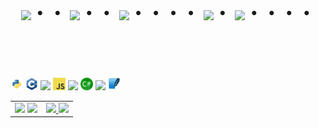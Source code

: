 <!-- ----------------------------------------------------------------------- -->

<br><br><br>

<div align="center">
    <h1>
        <img src="https://user-images.githubusercontent.com/44926913/175852850-3fb6c715-1856-41ff-8c1f-94ce3b03b458.gif">・・
        <img src="https://user-images.githubusercontent.com/44926913/175853109-f8850656-6704-4a8a-bee6-9aca154d929b.gif">・・
        <img src="https://user-images.githubusercontent.com/44926913/175853154-5449d974-975e-44a6-ab84-a86031265e40.gif">・・・・
        <img src="https://user-images.githubusercontent.com/44926913/175853109-f8850656-6704-4a8a-bee6-9aca154d929b.gif">・
        <img src="https://user-images.githubusercontent.com/44926913/175853154-5449d974-975e-44a6-ab84-a86031265e40.gif">・・・・
    </h1>
  </div>
<br><br><br>

<!-- -------------------------------- langs -------------------------------- -->

<code><img height="20" src="https://raw.githubusercontent.com/github/explore/80688e429a7d4ef2fca1e82350fe8e3517d3494d/topics/python/python.png"></code>
<code><img height="20" src="https://raw.githubusercontent.com/github/explore/180320cffc25f4ed1bbdfd33d4db3a66eeeeb358/topics/cpp/cpp.png"></code>
<code><img height="20" src="https://github.com/qt.png"></code>
<code><img height="20" src="https://raw.githubusercontent.com/github/explore/80688e429a7d4ef2fca1e82350fe8e3517d3494d/topics/javascript/javascript.png"></code>
<code><img height="20" src="https://github.com/Unity-Technologies.png"></code>
<code><img height="20" src="https://raw.githubusercontent.com/github/explore/80688e429a7d4ef2fca1e82350fe8e3517d3494d/topics/csharp/csharp.png"></code>
<code><img height="20" src="https://github.com/huggingface.png"></code>
<code><img height="20" src="https://raw.githubusercontent.com/github/explore/2d218e3aa252dc90eef269b34eeec1fbd15dc07e/topics/sqlite/sqlite.png"></code>

<!-- -------------------------------- table -------------------------------- -->

<table>
  <tr>
    <td>
      <img src="https://user-images.githubusercontent.com/44926913/179649684-0c2d153b-8c7b-4751-a435-34acfbce2248.gif">
      <img width=800px src="https://github-readme-activity-graph.cyclic.app/graph?username=k4sima&theme=github-compact&bg_color=transparent&radius=16&custom_title=%20">
    </td>
    <td>
      <a href="https://spotify-github-profile.vercel.app/api/view?uid=31nz3lvir4o4s4adgw7bftrkdtd4&redirect=true">
        <img width=500px src="https://spotify-github-profile.vercel.app/api/view?uid=31nz3lvir4o4s4adgw7bftrkdtd4&cover_image=true&theme=novatorem&bar_color=468ad2&bar_color_cover=false">
      </a>
      <img width=500px src="https://github-readme-stats.vercel.app/api/top-langs/?username=k4sima&layout=compact&bg_color=00000000&theme=gotham">
    </td>
  </tr>
</table>
